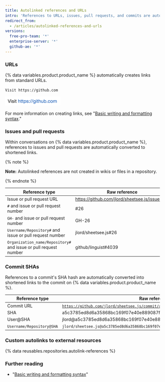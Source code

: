 ```yaml
---
title: Autolinked references and URLs
intro: 'References to URLs, issues, pull requests, and commits are automatically shortened and converted into links.'
redirect_from:
  - /articles/autolinked-references-and-urls
versions:
  free-pro-team: '*'
  enterprise-server: '*'
  github-ae: '*'
---
```


### URLs

{% data variables.product.product_name %} automatically creates links from standard URLs.

`Visit https://github.com`

![Rendered autolinked URL](/assets/images/help/writing/url-autolink-rendered.png)

For more information on creating links, see "[Basic writing and formatting syntax](/articles/basic-writing-and-formatting-syntax/#links)."

### Issues and pull requests

Within conversations on {% data variables.product.product_name %}, references to issues and pull requests are automatically converted to shortened links.

{% note %}

**Note:** Autolinked references are not created in wikis or files in a repository.

{% endnote %}

| Reference type | Raw reference | Short link |
| --- | --- | --- |
| Issue or pull request URL | https://github.com/jlord/sheetsee.js/issues/26 | [#26](https://github.com/jlord/sheetsee.js/issues/26)
| `#` and issue or pull request number | #26 | [#26](https://github.com/jlord/sheetsee.js/issues/26) |
| `GH-` and issue or pull request number | GH-26 | [GH-26](https://github.com/jlord/sheetsee.js/issues/26) |
| `Username/Repository#` and issue or pull request number | jlord/sheetsee.js#26 | [jlord/sheetsee.js#26](https://github.com/jlord/sheetsee.js/issues/26)
| `Organization_name/Repository#` and issue or pull request number | github/linguist#4039 | [github/linguist#4039](https://github.com/github/linguist/pull/4039)

### Commit SHAs

References to a commit's SHA hash are automatically converted into shortened links to the commit on {% data variables.product.product_name %}.

| Reference type | Raw reference | Short link |
| --- | --- | --- |
| Commit URL | [`https://github.com/jlord/sheetsee.js/commit/a5c3785ed8d6a35868bc169f07e40e889087fd2e`](https://github.com/jlord/sheetsee.js/commit/a5c3785ed8d6a35868bc169f07e40e889087fd2e) | [a5c3785](https://github.com/jlord/sheetsee.js/commit/a5c3785ed8d6a35868bc169f07e40e889087fd2e) |
| SHA | a5c3785ed8d6a35868bc169f07e40e889087fd2e | [a5c3785](https://github.com/jlord/sheetsee.js/commit/a5c3785ed8d6a35868bc169f07e40e889087fd2e) |
| User@SHA | jlord@a5c3785ed8d6a35868bc169f07e40e889087fd2e | [jlord@a5c3785](https://github.com/jlord/sheetsee.js/commit/a5c3785ed8d6a35868bc169f07e40e889087fd2e)
| `Username/Repository@SHA` | `jlord/sheetsee.js@a5c3785ed8d6a35868bc169f07e40e889087fd2e` | [`jlord/sheetsee.js@a5c3785`](https://github.com/jlord/sheetsee.js/commit/a5c3785ed8d6a35868bc169f07e40e889087fd2e) |

### Custom autolinks to external resources

{% data reusables.repositories.autolink-references %}

### Further reading

- "[Basic writing and formatting syntax](/articles/basic-writing-and-formatting-syntax)"

